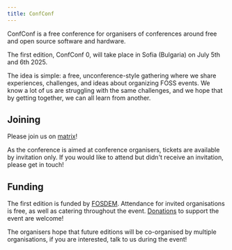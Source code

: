 ```yaml
---
title: ConfConf
---
```


ConfConf is a free conference for organisers of conferences around free and open source software and hardware.

The first edition, ConfConf 0, will take place in Sofia (Bulgaria) on July 5th and 6th 2025.

The idea is simple: a free, unconference-style gathering where we share experiences, challenges, and ideas about organizing FOSS events. We know a lot of us are struggling with the same challenges, and we hope that by getting together, we can all learn from another.

## Joining

Please join us on [matrix](https://matrix.to/#/#confconf:matrix.org)!

As the conference is aimed at conference organisers, tickets are available by invitation only. If you would like to attend but didn't receive an invitation, please get in touch!


## Funding

The first edition is funded by [FOSDEM](https://fosdem.org). Attendance for invited organisations is free, as well as catering throughout the event. [Donations](https://fosdem.org/support/donate/) to support the event are welcome!

The organisers hope that future editions will be co-organised by multiple organisations, if you are interested, talk to us during the event!
